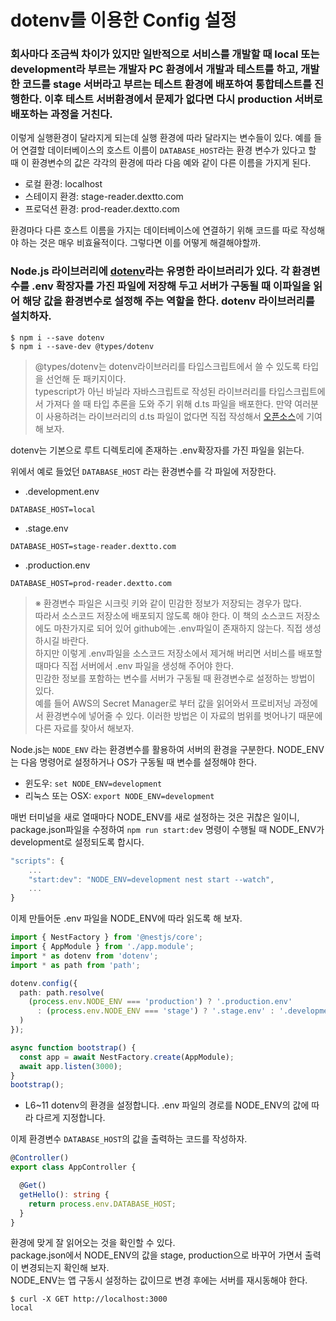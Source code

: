 # dotenv를 이용한 Config 설정

### 회사마다 조금씩 차이가 있지만 일반적으로 서비스를 개발할 때 local 또는 development라 부르는 개발자 PC 환경에서 개발과 테스트를 하고, 개발한 코드를 stage 서버라고 부르는 테스트 환경에 배포하여 통합테스트를 진행한다. 이후 테스트 서버환경에서 문제가 없다면 다시 production 서버로 배포하는 과정을 거친다.

이렇게 실행환경이 달라지게 되는데 실행 환경에 따라 달라지는 변수들이 있다. 예를 들어 연결할 데이터베이스의 호스트 이름이 `DATABASE_HOST`라는 환경 변수가 있다고 할 때 이 환경변수의 값은 각각의 환경에 따라 다음 예와 같이 다른 이름을 가지게 된다.

- 로컬 환경: localhost
- 스테이지 환경: stage-reader.dextto.com
- 프로덕션 환경: prod-reader.dextto.com

환경마다 다른 호스트 이름을 가지는 데이터베이스에 연결하기 위해 코드를 따로 작성해야 하는 것은 매우 비효율적이다. 그렇다면 이를 어떻게 해결해야할까.

### Node.js 라이브러리에 [dotenv](https://github.com/motdotla/dotenv)라는 유명한 라이브러리가 있다. 각 환경변수를 .env 확장자를 가진 파일에 저장해 두고 서버가 구동될 때 이파일을 읽어 해당 값을 환경변수로 설정해 주는 역할을 한다. dotenv 라이브러리를 설치하자.

```
$ npm i --save dotenv
$ npm i --save-dev @types/dotenv
```

> @types/dotenv는 dotenv라이브러리를 타입스크립트에서 쓸 수 있도록 타입을 선언해 둔 패키지이다.  
> typescript가 아닌 바닐라 자바스크립트로 작성된 라이브러리를 타입스크립트에서 가져다 쓸 때 타입 추론을 도와 주기 위해 d.ts 파일을 배포한다. 만약 여러분이 사용하려는 라이브러리의 d.ts 파일이 없다면 직접 작성해서 [오픈소스](https://github.com/DefinitelyTyped/DefinitelyTyped)에 기여해 보자. 

dotenv는 기본으로 루트 디렉토리에 존재하는 .env확장자를 가진 파일을 읽는다.

위에서 예로 들었던 `DATABASE_HOST` 라는 환경변수를 각 파일에 저장한다.

- .development.env

```
DATABASE_HOST=local
```

- .stage.env

```
DATABASE_HOST=stage-reader.dextto.com
```

- .production.env

```
DATABASE_HOST=prod-reader.dextto.com
```

> ※ 환경변수 파일은 시크릿 키와 같이 민감한 정보가 저장되는 경우가 많다.  
  따라서 소스코드 저장소에 배포되지 않도록 해야 한다. 이 책의 소스코드 저장소에도 마찬가지로 되어 있어 github에는 .env파일이 존재하지 않는다. 직접 생성하시길 바란다.  
  하지만 이렇게 .env파일을 소스코드 저장소에서 제거해 버리면 서비스를 배포할 때마다 직접 서버에서 .env 파일을 생성해 주어야 한다.  
  민감한 정보를 포함하는 변수를 서버가 구동될 때 환경변수로 설정하는 방법이 있다.  
  예를 들어 AWS의 Secret Manager로 부터 값을 읽어와서 프로비저닝 과정에서 환경변수에 넣어줄 수 있다. 이러한 방법은 이 자료의 범위를 벗어나기 때문에 다른 자료를 찾아서 해보자.

Node.js는 `NODE_ENV` 라는 환경변수를 활용하여 서버의 환경을 구분한다. NODE_ENV는 다음 명령어로 설정하거나 OS가 구동될 때 변수를 설정해야 한다.

- 윈도우: `set NODE_ENV=development`
- 리눅스 또는 OSX: `export NODE_ENV=development`

매번 터미널을 새로 열때마다 NODE_ENV를 새로 설정하는 것은 귀찮은 일이니, package.json파일을 수정하여 `npm run start:dev` 명령이 수행될 때 NODE_ENV가 development로 설정되도록 합시다.

```typescript
"scripts": {
    ...
    "start:dev": "NODE_ENV=development nest start --watch",
    ...
}
```

이제 만들어둔 .env 파일을 NODE_ENV에 따라 읽도록 해 보자.

```typescript
import { NestFactory } from '@nestjs/core';
import { AppModule } from './app.module';
import * as dotenv from 'dotenv';
import * as path from 'path';

dotenv.config({
  path: path.resolve(
    (process.env.NODE_ENV === 'production') ? '.production.env'
      : (process.env.NODE_ENV === 'stage') ? '.stage.env' : '.development.env'
  )
});

async function bootstrap() {
  const app = await NestFactory.create(AppModule);
  await app.listen(3000);
}
bootstrap();
```

- L6~11 dotenv의 환경을 설정합니다. .env 파일의 경로를 NODE_ENV의 값에 따라 다르게 지정합니다.

이제 환경변수 `DATABASE_HOST`의 값을 출력하는 코드를 작성하자.

```typescript
@Controller()
export class AppController {

  @Get()
  getHello(): string {
    return process.env.DATABASE_HOST;
  }
}
```

환경에 맞게 잘 읽어오는 것을 확인할 수 있다.  
package.json에서 NODE_ENV의 값을 stage, production으로 바꾸어 가면서 출력이 변경되는지 확인해 보자.  
NODE_ENV는 앱 구동시 설정하는 값이므로 변경 후에는 서버를 재시동해야 한다.

```
$ curl -X GET http://localhost:3000
local
```